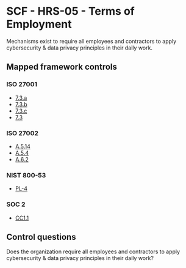 # SCF - HRS-05 - Terms of Employment
Mechanisms exist to require all employees and contractors to apply cybersecurity & data privacy principles in their daily work.
## Mapped framework controls
### ISO 27001
- [7.3.a](../iso27001/7.md#73a)
- [7.3.b](../iso27001/7.md#73b)
- [7.3.c](../iso27001/7.md#73c)
- [7.3](../iso27001/7.md#73)
  
### ISO 27002
- [A.5.14](../iso27002/a-5.md#a514)
- [A.5.4](../iso27002/a-5.md#a54)
- [A.6.2](../iso27002/a-6.md#a62)
  
### NIST 800-53
- [PL-4](../nist80053/pl-4.md)
  
### SOC 2
- [CC1.1](../soc2/cc11.md)
  
## Control questions
Does the organization require all employees and contractors to apply cybersecurity & data privacy principles in their daily work?
  